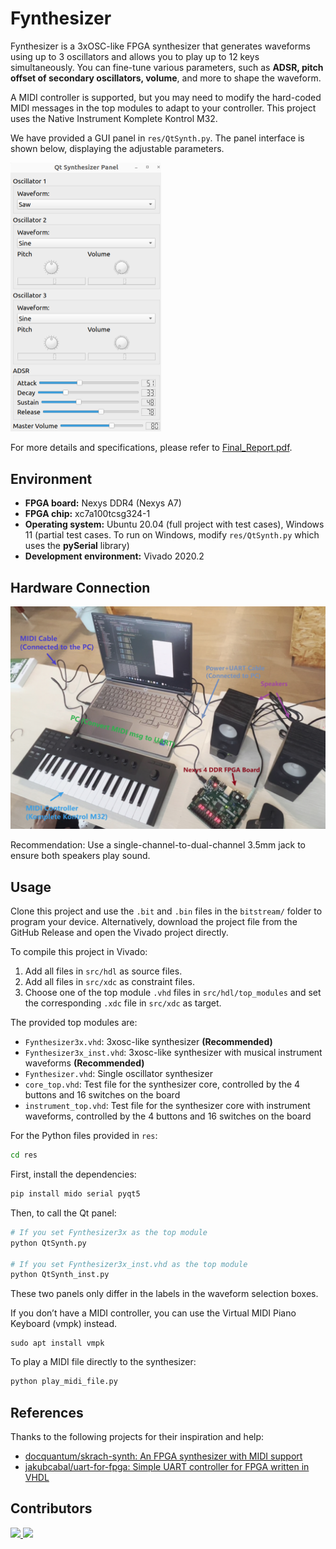# Fynthesizer

Fynthesizer is a 3xOSC-like FPGA synthesizer that generates waveforms using up to 3 oscillators and allows you to play up to 12 keys simultaneously. You can fine-tune various parameters, such as **ADSR, pitch offset of secondary oscillators, volume**, and more to shape the waveform.

A MIDI controller is supported, but you may need to modify the hard-coded MIDI messages in the top modules to adapt to your controller. This project uses the Native Instrument Komplete Kontrol M32.

We have provided a GUI panel in `res/QtSynth.py`. The panel interface is shown below, displaying the adjustable parameters.

<img src="./assets/panel.jpg" alt="panel" style="zoom:50%;" />

For more details and specifications, please refer to [Final_Report.pdf](doc/Final_Report.pdf).

## Environment

- **FPGA board:** Nexys DDR4 (Nexys A7)
- **FPGA chip:** xc7a100tcsg324-1
- **Operating system:** Ubuntu 20.04 (full project with test cases), Windows 11 (partial test cases. To run on Windows, modify `res/QtSynth.py` which uses the **pySerial** library)
- **Development environment:** Vivado 2020.2

## Hardware Connection

![setup_new](./assets/setup_new.jpg)

Recommendation: Use a single-channel-to-dual-channel 3.5mm jack to ensure both speakers play sound.

## Usage

Clone this project and use the `.bit` and `.bin` files in the `bitstream/` folder to program your device. Alternatively, download the project file from the GitHub Release and open the Vivado project directly.

To compile this project in Vivado:

1. Add all files in `src/hdl` as source files.
2. Add all files in `src/xdc` as constraint files.
3. Choose one of the top module `.vhd` files in `src/hdl/top_modules` and set the corresponding `.xdc` file in `src/xdc` as target.

The provided top modules are:

- `Fynthesizer3x.vhd`: 3xosc-like synthesizer **(Recommended)**
- `Fynthesizer3x_inst.vhd`: 3xosc-like synthesizer with musical instrument waveforms **(Recommended)**
- `Fynthesizer.vhd`: Single oscillator synthesizer
- `core_top.vhd`: Test file for the synthesizer core, controlled by the 4 buttons and 16 switches on the board
- `instrument_top.vhd`: Test file for the synthesizer core with instrument waveforms, controlled by the 4 buttons and 16 switches on the board



For the Python files provided in `res`:

```sh
cd res
```

First, install the dependencies:

```sh
pip install mido serial pyqt5
```

Then, to call the Qt panel:

```sh
# If you set Fynthesizer3x as the top module
python QtSynth.py

# If you set Fynthesizer3x_inst.vhd as the top module
python QtSynth_inst.py
```

These two panels only differ in the labels in the waveform selection boxes.

If you don’t have a MIDI controller, you can use the Virtual MIDI Piano Keyboard (vmpk) instead.

```
sudo apt install vmpk
```

To play a MIDI file directly to the synthesizer:

```sh
python play_midi_file.py
```

## References

Thanks to the following projects for their inspiration and help:

- [docquantum/skrach-synth: An FPGA synthesizer with MIDI support](https://github.com/docquantum/skrach-synth)
- [jakubcabal/uart-for-fpga: Simple UART controller for FPGA written in VHDL](https://github.com/jakubcabal/uart-for-fpga)

## Contributors

<a href="https://github.com/Tangent-H">
  <img src="https://avatars.githubusercontent.com/u/105114805?v=4?size=10" />
</a>


<a href="https://github.com/VivianChencwy">
  <img src="https://avatars.githubusercontent.com/u/128114805?v=4?size=10" />
